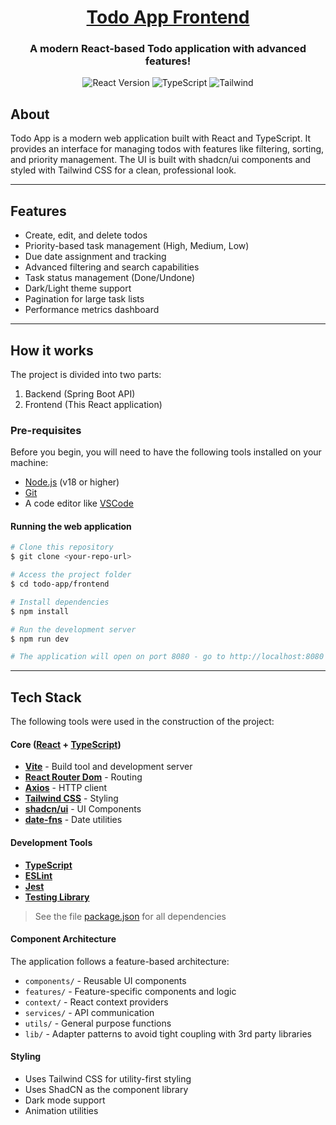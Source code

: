 <h1 align="center">
  <a href="#"> Todo App Frontend </a>
</h1>

<h3 align="center">A modern React-based Todo application with advanced features!</h3>

<p align="center">
  <img alt="React Version" src="https://img.shields.io/badge/react-18.3.1-blue">
  <img alt="TypeScript" src="https://img.shields.io/badge/typescript-5.5.3-blue">
  <img alt="Tailwind" src="https://img.shields.io/badge/tailwind-3.4-blueviolet">
</p>

## About

Todo App is a modern web application built with React and TypeScript. It provides an interface for managing todos with features like filtering, sorting, and priority management. The UI is built with shadcn/ui components and styled with Tailwind CSS for a clean, professional look.

---

## Features

- Create, edit, and delete todos
- Priority-based task management (High, Medium, Low)
- Due date assignment and tracking
- Advanced filtering and search capabilities
- Task status management (Done/Undone)
- Dark/Light theme support
- Pagination for large task lists
- Performance metrics dashboard

---

## How it works

The project is divided into two parts:

1. Backend (Spring Boot API)
2. Frontend (This React application)

### Pre-requisites

Before you begin, you will need to have the following tools installed on your machine:
- [Node.js](https://nodejs.org/en/) (v18 or higher)
- [Git](https://git-scm.com)
- A code editor like [VSCode](https://code.visualstudio.com/)

#### Running the web application

```bash
# Clone this repository
$ git clone <your-repo-url>

# Access the project folder
$ cd todo-app/frontend

# Install dependencies
$ npm install

# Run the development server
$ npm run dev

# The application will open on port 8080 - go to http://localhost:8080
```

---

## Tech Stack

The following tools were used in the construction of the project:

#### **Core** ([React](https://reactjs.org/) + [TypeScript](https://www.typescriptlang.org/))

- **[Vite](https://vitejs.dev/)** - Build tool and development server
- **[React Router Dom](https://reactrouter.com/)** - Routing
- **[Axios](https://axios-http.com/)** - HTTP client
- **[Tailwind CSS](https://tailwindcss.com/)** - Styling
- **[shadcn/ui](https://ui.shadcn.com/)** - UI Components
- **[date-fns](https://date-fns.org/)** - Date utilities

#### **Development Tools**

- **[TypeScript](https://www.typescriptlang.org/)**
- **[ESLint](https://eslint.org/)**
- **[Jest](https://jestjs.io/)**
- **[Testing Library](https://testing-library.com/)**

> See the file [package.json](package.json) for all dependencies

#### **Component Architecture**

The application follows a feature-based architecture:
- `components/` - Reusable UI components
- `features/` - Feature-specific components and logic
- `context/` - React context providers
- `services/` - API communication
- `utils/` - General purpose functions
- `lib/` - Adapter patterns to avoid tight coupling with 3rd party libraries

#### **Styling**

- Uses Tailwind CSS for utility-first styling
- Uses ShadCN as the component library
- Dark mode support
- Animation utilities
